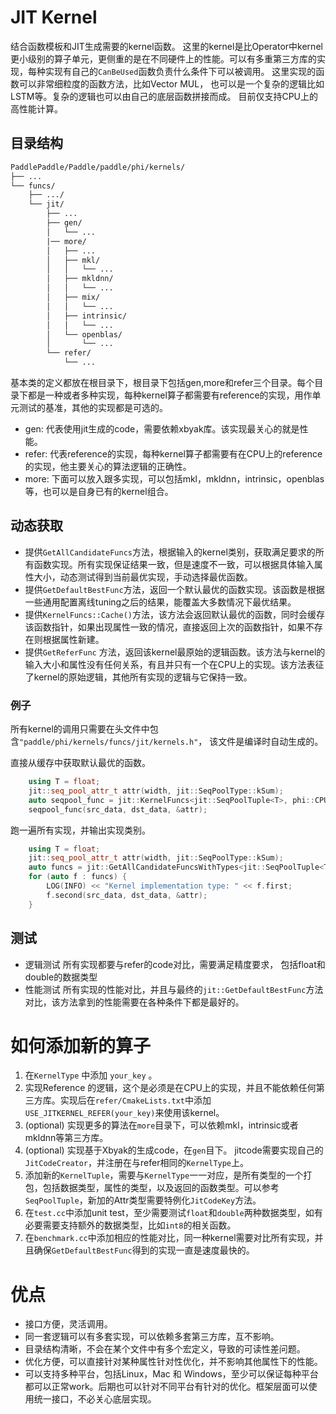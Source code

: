 # JIT Kernel

结合函数模板和JIT生成需要的kernel函数。
这里的kernel是比Operator中kernel更小级别的算子单元，更侧重的是在不同硬件上的性能。可以有多重第三方库的实现，每种实现有自己的`CanBeUsed`函数负责什么条件下可以被调用。
这里实现的函数可以非常细粒度的函数方法，比如Vector MUL， 也可以是一个复杂的逻辑比如LSTM等。复杂的逻辑也可以由自己的底层函数拼接而成。
目前仅支持CPU上的高性能计算。

## 目录结构

```txt
PaddlePaddle/Paddle/paddle/phi/kernels/
├── ...
└── funcs/
    ├── .../
    └── jit/
        ├── ...
        ├── gen/
        │   └── ...
        |── more/
        │   ├── ...
        │   ├── mkl/
        │   │   └── ...
        │   ├── mkldnn/
        │   │   └── ...
        │   ├── mix/
        │   │   └── ...
        │   ├── intrinsic/
        │   │   └── ...
        │   └── openblas/
        │       └── ...
        └── refer/
            └── ...
```

基本类的定义都放在根目录下，根目录下包括gen,more和refer三个目录。每个目录下都是一种或者多种实现，每种kernel算子都需要有reference的实现，用作单元测试的基准，其他的实现都是可选的。
- gen: 代表使用jit生成的code，需要依赖xbyak库。该实现最关心的就是性能。
- refer: 代表reference的实现，每种kernel算子都需要有在CPU上的reference的实现，他主要关心的算法逻辑的正确性。
- more: 下面可以放入跟多实现，可以包括mkl，mkldnn，intrinsic，openblas等，也可以是自身已有的kernel组合。

## 动态获取

- 提供`GetAllCandidateFuncs`方法，根据输入的kernel类别，获取满足要求的所有函数实现。所有实现保证结果一致，但是速度不一致，可以根据具体输入属性大小，动态测试得到当前最优实现，手动选择最优函数。
- 提供`GetDefaultBestFunc`方法，返回一个默认最优的函数实现。该函数是根据一些通用配置离线tuning之后的结果，能覆盖大多数情况下最优结果。
- 提供`KernelFuncs::Cache()`方法，该方法会返回默认最优的函数，同时会缓存该函数指针，如果出现属性一致的情况，直接返回上次的函数指针，如果不存在则根据属性新建。
- 提供`GetReferFunc` 方法，返回该kernel最原始的逻辑函数。该方法与kernel的输入大小和属性没有任何关系，有且并只有一个在CPU上的实现。该方法表征了kernel的原始逻辑，其他所有实现的逻辑与它保持一致。

### 例子

所有kernel的调用只需要在头文件中包含`"paddle/phi/kernels/funcs/jit/kernels.h"`， 该文件是编译时自动生成的。

直接从缓存中获取默认最优的函数。

```cpp
    using T = float;
    jit::seq_pool_attr_t attr(width, jit::SeqPoolType::kSum);
    auto seqpool_func = jit::KernelFuncs<jit::SeqPoolTuple<T>, phi::CPUPlace>::Cache().At(attr);
    seqpool_func(src_data, dst_data, &attr);
```

跑一遍所有实现，并输出实现类别。

```cpp
    using T = float;
    jit::seq_pool_attr_t attr(width, jit::SeqPoolType::kSum);
    auto funcs = jit::GetAllCandidateFuncsWithTypes<jit::SeqPoolTuple<T>, phi::CPUPlace>(attr);
    for (auto f : funcs) {
        LOG(INFO) << "Kernel implementation type: " << f.first;
        f.second(src_data, dst_data, &attr);
    }
```

## 测试

- 逻辑测试
    所有实现都要与refer的code对比，需要满足精度要求， 包括float和double的数据类型
- 性能测试
    所有实现的性能对比，并且与最终的`jit::GetDefaultBestFunc`方法对比，该方法拿到的性能需要在各种条件下都是最好的。

# 如何添加新的算子

1. 在`KernelType` 中添加 `your_key` 。
2. 实现Reference 的逻辑，这个是必须是在CPU上的实现，并且不能依赖任何第三方库。实现后在`refer/CmakeLists.txt`中添加`USE_JITKERNEL_REFER(your_key)`来使用该kernel。
3. (optional) 实现更多的算法在`more`目录下，可以依赖mkl，intrinsic或者mkldnn等第三方库。
4. (optional) 实现基于Xbyak的生成code，在`gen`目下。 jitcode需要实现自己的`JitCodeCreator`，并注册在与refer相同的`KernelType`上。
5. 添加新的`KernelTuple`，需要与`KernelType`一一对应，是所有类型的一个打包，包括数据类型，属性的类型，以及返回的函数类型。可以参考`SeqPoolTuple`，新加的Attr类型需要特例化`JitCodeKey`方法。
6. 在`test.cc`中添加unit test，至少需要测试`float`和`double`两种数据类型，如有必要需要支持额外的数据类型，比如`int8`的相关函数。
7. 在`benchmark.cc`中添加相应的性能对比，同一种kernel需要对比所有实现，并且确保`GetDefaultBestFunc`得到的实现一直是速度最快的。

# 优点
- 接口方便，灵活调用。
- 同一套逻辑可以有多套实现，可以依赖多套第三方库，互不影响。
- 目录结构清晰，不会在某个文件中有多个宏定义，导致的可读性差问题。
- 优化方便，可以直接针对某种属性针对性优化，并不影响其他属性下的性能。
- 可以支持多种平台，包括Linux，Mac 和 Windows，至少可以保证每种平台都可以正常work。后期也可以针对不同平台有针对的优化。框架层面可以使用统一接口，不必关心底层实现。
